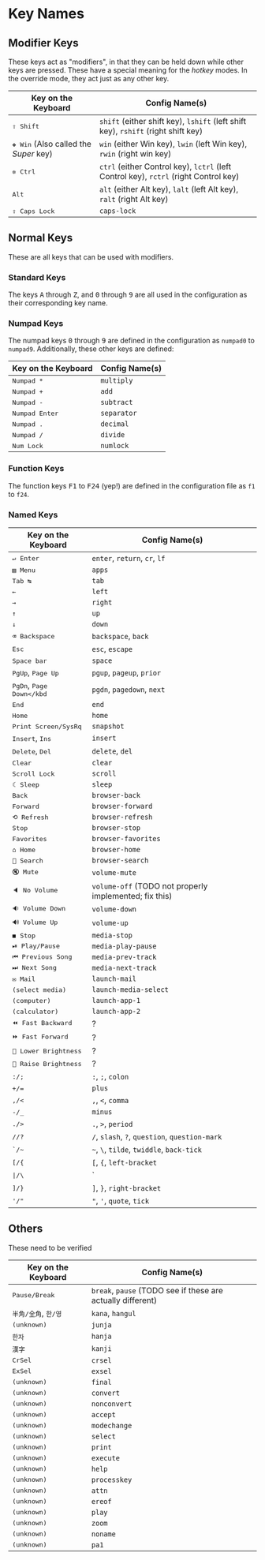# Key Names

## Modifier Keys

These keys act as "modifiers", in that they can be held down while other keys
are pressed.  These have a special meaning for the *hotkey* modes.  In the
override mode, they act just as any other key.

| Key on the Keyboard | Config Name(s) |
| ------------------- | -------------- |
| <kbd>&#x21e7; Shift</kbd> | `shift` (either shift key), `lshift` (left shift key), `rshift` (right shift key) |
| <kbd>&#x2756; Win</kbd> (Also called the *Super* key) | `win` (either Win key), `lwin` (left Win key), `rwin` (right win key) |
| <kbd>&#x2732; Ctrl</kbd> | `ctrl` (either Control key), `lctrl` (left Control key), `rctrl` (right Control key) |
| <kbd>Alt</kbd> | `alt` (either Alt key), `lalt` (left Alt key), `ralt` (right Alt key) |
| <kbd>&#x21ea; Caps Lock</kbd> | `caps-lock` |

## Normal Keys

These are all keys that can be used with modifiers.


### Standard Keys

The keys <kbd>A</kbd> through <kbd>Z</kbd>, and <kbd>0</kbd> through <kbd>9</kbd>
are all used in the configuration as their corresponding key name.


### Numpad Keys

The numpad keys <kbd>0</kbd> through <kbd>9</kbd> are defined in the
configuration as `numpad0` to `numpad9`.  Additionally, these other keys are
defined:

| Key on the Keyboard | Config Name(s) |
| ------------------- | -------------- |
| <kbd>Numpad *</kbd> | `multiply` |
| <kbd>Numpad +</kbd> | `add` |
| <kbd>Numpad -</kbd> | `subtract` |
| <kbd>Numpad Enter</kbd> | `separator` |
| <kbd>Numpad .</kbd> | `decimal` |
| <kbd>Numpad /</kbd> | `divide` |
| <kbd>Num Lock</kbd> | `numlock` |


### Function Keys

The function keys <kbd>F1</kbd> to <kbd>F24</kbd> (yep!) are defined in the
configuration file as `f1` to `f24`.


### Named Keys

| Key on the Keyboard | Config Name(s) |
| ------------------- | -------------- |
| <kbd>&crarr; Enter</kbd> | `enter`, `return`, `cr`, `lf` |
| <kbd>&#x25a4; Menu</kbd> | `apps` |
| <kbd>Tab &#x21b9;</kbd> | `tab` |
| <kbd>&larr;</kbd> | `left` |
| <kbd>&rarr;</kbd> | `right` |
| <kbd>&uarr;</kbd> | `up` |
| <kbd>&darr;</kbd> | `down` |
| <kbd>&#x232b; Backspace</kbd> | `backspace`, `back` |
| <kbd>Esc</kbd> | `esc`, `escape` |
| <kbd>Space bar</kbd> | `space` |
| <kbd>PgUp</kbd>, <kbd>Page Up</kbd> | `pgup`, `pageup`, `prior` |
| <kbd>PgDn</kbd>, <kbd>Page Down</kbd | `pgdn`, `pagedown`, `next` |
| <kbd>End</kbd> | `end` |
| <kbd>Home</kbd> | `home` |
| <kbd>Print Screen/SysRq</kbd> | `snapshot` |
| <kbd>Insert</kbd>, <kbd>Ins</kbd> | `insert` |
| <kbd>Delete</kbd>, <kbd>Del</kbd> | `delete`, `del` |
| <kbd>Clear</kbd> | `clear` |
| <kbd>Scroll Lock</kbd> | `scroll` |
| <kbd>&#x263e; Sleep</kbd> | `sleep` |
| <kbd>Back</kbd> | `browser-back` |
| <kbd>Forward</kbd> | `browser-forward` |
| <kbd>&#x27f2; Refresh</kbd> | `browser-refresh` |
| <kbd>Stop</kbd> | `browser-stop` |
| <kbd>Favorites</kbd> | `browser-favorites` |
| <kbd>&#x2302; Home</kbd> | `browser-home` |
| <kbd>&#x1f50e; Search</kbd> | `browser-search` |
| <kbd>&#x1f507; Mute</kbd> | `volume-mute` |
| <kbd>&#x1f508; No Volume</kbd> | `volume-off` (TODO not properly implemented; fix this) |
| <kbd>&#x1f509; Volume Down</kbd> | `volume-down` |
| <kbd>&#x1f50a; Volume Up</kbd> | `volume-up` |
| <kbd>&#x25fc; Stop</kbd> | `media-stop` |
| <kbd>&#x23ef; Play/Pause</kbd> | `media-play-pause` |
| <kbd>&#x23ee; Previous Song</kbd> |`media-prev-track` |
| <kbd>&#x23ed; Next Song</kbd> |`media-next-track` |
| <kbd>&#x2709; Mail</kbd> | `launch-mail` |
| <kbd>(select media)</kbd> | `launch-media-select` |
| <kbd>(computer)</kbd> | `launch-app-1` |
| <kbd>(calculator)</kbd> | `launch-app-2` |
| <kbd>&#x23ea; Fast Backward</kbd> | ? |
| <kbd>&#x23e9; Fast Forward</kbd> | ? |
| <kbd>&#x1f505; Lower Brightness</kbd> | ? |
| <kbd>&#x1f506; Raise Brightness</kbd> | ? |
| <kbd>:/;</kbd> | `:`, `;`, `colon` |
| <kbd>+/=</kbd> | `plus` |
| <kbd>,/&lt;</kbd> | `,`, `<`, `comma` |
| <kbd>-/_</kbd> | `minus` |
| <kbd>./&gt;</kbd> | `.`, `>`, `period` |
| <kbd>//?</kbd> | `/`, `slash`, `?`, `question`, `question-mark` |
| <kbd>\`/~</kbd> | `~`, `\`, `tilde`, `twiddle`, `back-tick` |
| <kbd>\[/{</kbd> | `[`, `{`, `left-bracket` |
| <kbd>\|/\\</kbd> | `|`, `\`, `pipe`, `backslash` |
| <kbd>]/}</kbd> | `]`, `}`, `right-bracket` |
| <kbd>'/"</kbd> | `"`, `'`, `quote`, `tick` |
    

## Others

These need to be verified

| Key on the Keyboard | Config Name(s) |
| ------------------- | -------------- |
| <kbd>Pause/Break</kbd> | `break`, `pause` (TODO see if these are actually different) |
| <kbd>半角/全角</kbd>, <kbd>한/영</kbd> | `kana`, `hangul` |
| <kbd>(unknown)</kbd> | `junja` |
| <kbd>한자</kbd> | `hanja` |
| <kbd>漢字</kbd> | `kanji` |
| <kbd>CrSel</kbd> | `crsel` |
| <kbd>ExSel</kbd> | `exsel` |
| <kbd>(unknown)</kbd> | `final` |
| <kbd>(unknown)</kbd> | `convert` |
| <kbd>(unknown)</kbd> | `nonconvert` |
| <kbd>(unknown)</kbd> | `accept` |
| <kbd>(unknown)</kbd> | `modechange` |
| <kbd>(unknown)</kbd> | `select` |
| <kbd>(unknown)</kbd> | `print` |
| <kbd>(unknown)</kbd> | `execute` |
| <kbd>(unknown)</kbd> | `help` |
| <kbd>(unknown)</kbd> | `processkey` |
| <kbd>(unknown)</kbd> | `attn` |
| <kbd>(unknown)</kbd> | `ereof` |
| <kbd>(unknown)</kbd> | `play` |
| <kbd>(unknown)</kbd> | `zoom` |
| <kbd>(unknown)</kbd> | `noname` |
| <kbd>(unknown)</kbd> | `pa1` |
